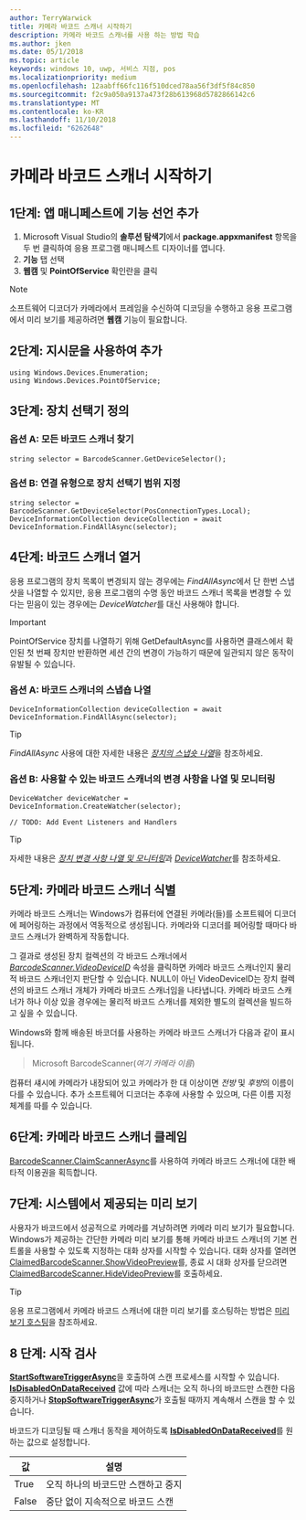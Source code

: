 ```yaml
---
author: TerryWarwick
title: 카메라 바코드 스캐너 시작하기
description: 카메라 바코드 스캐너를 사용 하는 방법 학습
ms.author: jken
ms.date: 05/1/2018
ms.topic: article
keywords: windows 10, uwp, 서비스 지점, pos
ms.localizationpriority: medium
ms.openlocfilehash: 12aabff66fc116f510dced78aa56f3df5f84c850
ms.sourcegitcommit: f2c9a050a9137a473f28b613968d5782866142c6
ms.translationtype: MT
ms.contentlocale: ko-KR
ms.lasthandoff: 11/10/2018
ms.locfileid: "6262648"
---
```

# <a name="getting-started-with-a-camera-barcode-scanner"></a>카메라 바코드 스캐너 시작하기
## <a name="step-1-add-capability-declarations-to-your-app-manifest"></a>1단계: 앱 매니페스트에 기능 선언 추가
1. Microsoft Visual Studio의 **솔루션 탐색기**에서 **package.appxmanifest** 항목을 두 번 클릭하여 응용 프로그램 매니페스트 디자이너를 엽니다.
2. **기능** 탭 선택
3. **웹캠** 및 **PointOfService** 확인란을 클릭 

>[!NOTE] 
> 소프트웨어 디코더가 카메라에서 프레임을 수신하여 디코딩을 수행하고 응용 프로그램에서 미리 보기를 제공하려면 **웹캠** 기능이 필요합니다.

## <a name="step-2-add-using-directives"></a>2단계: 지시문을 사용하여 추가

```Csharp
using Windows.Devices.Enumeration;
using Windows.Devices.PointOfService;
```
## <a name="step-3-define-your-device-selector"></a>3단계: 장치 선택기 정의

### **<a name="option-a-find-all-barcode-scanners"></a>옵션 A: 모든 바코드 스캐너 찾기**

```Csharp
string selector = BarcodeScanner.GetDeviceSelector();       
```

### **<a name="option-b-scoping-device-selector-to-connection-type"></a>옵션 B: 연결 유형으로 장치 선택기 범위 지정**

```Csharp
string selector = BarcodeScanner.GetDeviceSelector(PosConnectionTypes.Local);
DeviceInformationCollection deviceCollection = await DeviceInformation.FindAllAsync(selector);
```

## <a name="step-4-enumerate-barcode-scanners"></a>4단계: 바코드 스캐너 열거
응용 프로그램의 장치 목록이 변경되지 않는 경우에는 *FindAllAsync*에서 단 한번 스냅샷을 나열할 수 있지만, 응용 프로그램의 수명 동안 바코드 스캐너 목록을 변경할 수 있다는 믿음이 있는 경우에는 *DeviceWatcher*를 대신 사용해야 합니다.  

> [!Important] 
> PointOfService 장치를 나열하기 위해 GetDefaultAsync를 사용하면 클래스에서 확인된 첫 번째 장치만 반환하면 세션 간의 변경이 가능하기 때문에 일관되지 않은 동작이 유발될 수 있습니다.

### **<a name="option-a-enumerate-a-snapshot-of-barcode-scanners"></a>옵션 A: 바코드 스캐너의 스냅숍 나열**
```Csharp
DeviceInformationCollection deviceCollection = await DeviceInformation.FindAllAsync(selector);
```

> [!TIP]
> *FindAllAsync* 사용에 대한 자세한 내용은 [*장치의 스냅숏 나열*](https://docs.microsoft.com/windows/uwp/devices-sensors/enumerate-devices#enumerate-a-snapshot-of-devices)을 참조하세요.

### **<a name="option-b-enumerate-and-watch-for-changes-in-available-barcode-scanners"></a>옵션 B: 사용할 수 있는 바코드 스캐너의 변경 사항을 나열 및 모니터링**
```Csharp
DeviceWatcher deviceWatcher = DeviceInformation.CreateWatcher(selector);

// TODO: Add Event Listeners and Handlers
```
> [!TIP]
> 자세한 내용은 [*장치 변경 사항 나열 및 모니터링*](https://docs.microsoft.com/windows/uwp/devices-sensors/enumerate-devices#enumerate-and-watch-devices)과 [*DeviceWatcher*](https://docs.microsoft.com/uwp/api/Windows.Devices.Enumeration.DeviceWatcher)를 참조하세요.

## <a name="step-5-identify-camera-barcode-scanners"></a>5단계: 카메라 바코드 스캐너 식별
카메라 바코드 스캐너는 Windows가 컴퓨터에 연결된 카메라(들)를 소프트웨어 디코더에 페어링하는 과정에서 역동적으로 생성됩니다.  카메라와 디코더를 페어링할 때마다 바코드 스캐너가 완벽하게 작동합니다.

그 결과로 생성된 장치 컬렉션의 각 바코드 스캐너에서 [*BarcodeScanner.VideoDeviceID*](https://docs.microsoft.com/uwp/api/windows.devices.pointofservice.barcodescanner.videodeviceid#Windows_Devices_PointOfService_BarcodeScanner_VideoDeviceId) 속성을 클릭하면 카메라 바코드 스캐너인지 물리적 바코드 스캐너인지 판단할 수 있습니다.  NULL이 아닌 VideoDeviceID는 장치 컬렉션의 바코드 스캐너 개체가 카메라 바코드 스캐너임을 나타냅니다.  카메라 바코드 스캐너가 하나 이상 있을 경우에는 물리적 바코드 스캐너를 제외한 별도의 컬렉션을 빌드하고 싶을 수 있습니다. 

Windows와 함께 배송된 바코더를 사용하는 카메라 바코드 스캐너가 다음과 같이 표시됩니다. 

> Microsoft BarcodeScanner(*여기 카메라 이름*)

컴퓨터 섀시에 카메라가 내장되어 있고 카메라가 한 대 이상이면 *전방* 및 *후방*의 이름이 다를 수 있습니다.  추가 소프트웨어 디코더는 추후에 사용할 수 있으며, 다른 이름 지정 체계를 따를 수 있습니다.

## <a name="step-6-claim-the-camera-barcode-scanner"></a>6단계: 카메라 바코드 스캐너 클레임 
[BarcodeScanner.ClaimScannerAsync](https://docs.microsoft.com/uwp/api/windows.devices.pointofservice.barcodescanner.claimscannerasync#Windows_Devices_PointOfService_BarcodeScanner_ClaimScannerAsync)를 사용하여 카메라 바코드 스캐너에 대한 배타적 이용권을 획득합니다.

## <a name="step-7-system-provided-preview"></a>7단계: 시스템에서 제공되는 미리 보기
사용자가 바코드에서 성공적으로 카메라를 겨냥하려면 카메라 미리 보기가 필요합니다.  Windows가 제공하는 간단한 카메라 미리 보기를 통해 카메라 바코드 스캐너의 기본 컨트롤을 사용할 수 있도록 지정하는 대화 상자를 시작할 수 있습니다.  대화 상자를 열려면 [ClaimedBarcodeScanner.ShowVideoPreview](https://docs.microsoft.com/uwp/api/windows.devices.pointofservice.claimedbarcodescanner.showvideopreviewasync)를, 종료 시 대화 상자를 닫으려면 [ClaimedBarcodeScanner.HideVideoPreview](https://docs.microsoft.com/uwp/api/windows.devices.pointofservice.claimedbarcodescanner.hidevideopreview)를 호출하세요.

> [!TIP]
> 응용 프로그램에서 카메라 바코드 스캐너에 대한 미리 보기를 호스팅하는 방법은 [미리 보기 호스팅](pos-camerabarcode-hosting-preview.md)을 참조하세요.

## <a name="step-8-initiate-scan"></a>8 단계: 시작 검사 
[**StartSoftwareTriggerAsync**](https://docs.microsoft.com/uwp/api/windows.devices.pointofservice.claimedbarcodescanner.startsoftwaretriggerasync#Windows_Devices_PointOfService_ClaimedBarcodeScanner_StartSoftwareTriggerAsync)을 호출하여 스캔 프로세스를 시작할 수 있습니다.  
[**IsDisabledOnDataReceived**](https://docs.microsoft.com/uwp/api/windows.devices.pointofservice.claimedbarcodescanner.isdisabledondatareceived#Windows_Devices_PointOfService_ClaimedBarcodeScanner_IsDisabledOnDataReceived) 값에 따라 스캐너는 오직 하나의 바코드만 스캔한 다음 중지하거나 [**StopSoftwareTriggerAsync**](https://docs.microsoft.com/uwp/api/windows.devices.pointofservice.claimedbarcodescanner.stopsoftwaretriggerasync#Windows_Devices_PointOfService_ClaimedBarcodeScanner_StopSoftwareTriggerAsync)가 호출될 때까지 계속해서 스캔을 할 수 있습니다.

바코드가 디코딩될 때 스캐너 동작을 제어하도록 [**IsDisabledOnDataReceived**](https://docs.microsoft.com/uwp/api/windows.devices.pointofservice.claimedbarcodescanner.isdisabledondatareceived#Windows_Devices_PointOfService_ClaimedBarcodeScanner_IsDisabledOnDataReceived)를 원하는 값으로 설정합니다.

| 값 | 설명 |
| ----- | ----------- |
| True   | 오직 하나의 바코드만 스캔하고 중지 |
| False  | 중단 없이 지속적으로 바코드 스캔 |